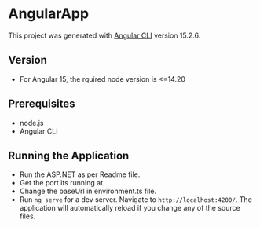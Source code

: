 
# AngularApp

This project was generated with [Angular CLI](https://github.com/angular/angular-cli) version 15.2.6.

## Version
- For Angular 15, the rquired node version is <=14.20

## Prerequisites
- node.js
- Angular CLI

## Running the Application
- Run the ASP.NET as per Readme file.
- Get the port its running at.
- Change the baseUrl in environment.ts file.
- Run `ng serve` for a dev server. Navigate to `http://localhost:4200/`. The application will automatically reload if you change any of the source files.
